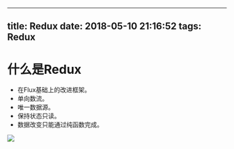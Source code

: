 
---
title: Redux
date: 2018-05-10 21:16:52
tags: Redux
---



# 什么是Redux



* 在Flux基础上的改进框架。
* 单向数流。
* 唯一数据源。
* 保持状态只读。
* 数据改变只能通过纯函数完成。


![](http://www.ruanyifeng.com/blogimg/asset/2016/bg2016091802.jpg)












